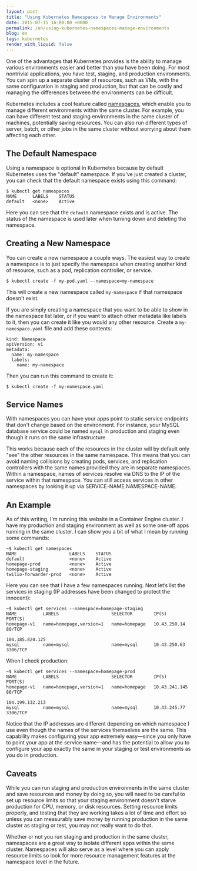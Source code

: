 ```yaml
---
layout: post
title: "Using Kubernetes Namespaces to Manage Environments"
date: 2015-07-15 16:00:00 +0000
permalink: /en/using-kubernetes-namespaces-manage-environments
blog: en
tags: kubernetes
render_with_liquid: false
---
```


One of the advantages that Kubernetes provides is the ability to manage various environments easier and better than you have been doing. For most nontrivial applications, you have test, staging, and production environments. You can spin up a separate cluster of resources, such as VMs, with the same configuration in staging and production, but that can be costly and managing the differences between the environments can be difficult.

Kubernetes includes a cool feature called [namespaces](https://github.com/GoogleCloudPlatform/kubernetes/blob/master/docs/design/namespaces.md), which enable you to manage different environments within the same cluster. For example, you can have different test and staging environments in the same cluster of machines, potentially saving resources. You can also run different types of server, batch, or other jobs in the same cluster without worrying about them affecting each other.

## The Default Namespace

Using a namespace is optional in Kubernetes because by default Kubernetes uses the "default" namespace. If you've just created a cluster, you can check that the default namespace exists using this command:

    $ kubectl get namespaces
    NAME      LABELS    STATUS
    default   <none>    Active

Here you can see that the `default` namespace exists and is active. The status of the namespace is used later when turning down and deleting the namespace.

## Creating a New Namespace

You can create a new namespace a couple ways. The easiest way to create a namespace is to just specify the namespace when creating another kind of resource, such as a pod, replication controller, or service.

    $ kubectl create -f my-pod.yaml --namespace=my-namespace

This will create a new namespace called `my-namespace` if that namespace doesn't exist.

If you are simply creating a namespace that you want to be able to show in the namespace list later, or if you want to attach other metadata like labels to it, then you can create it like you would any other resource. Create a `my-namespace.yaml` file and add these contents:

```
kind: Namespace
apiVersion: v1
metadata:
  name: my-namespace
  labels:
    name: my-namespace
```

Then you can run this command to create it:

    $ kubectl create -f my-namespace.yaml

## Service Names

With namespaces you can have your apps point to static service endpoints that don't change based on the environment. For instance, your MySQL database service could be named `mysql` in production and staging even though it runs on the same infrastructure.

This works because each of the resources in the cluster will by default only "see" the other resources in the same namespace. This means that you can avoid naming collisions by creating pods, services, and replication controllers with the same names provided they are in separate namespaces. Within a namespace, names of services resolve via DNS to the IP of the service within that namespace. You can still access services in other namespaces by looking it up via SERVICE-NAME.NAMESPACE-NAME.

## An Example

As of this writing, I'm running this website in a Container Engine cluster. I have my production and staging environment as well as some one-off apps running in the same cluster. I can show you a bit of what I mean by running some commands:

    ~$ kubectl get namespaces
    NAME                    LABELS    STATUS
    default                 <none>    Active
    homepage-prod           <none>    Active
    homepage-staging        <none>    Active
    twilio-forwarder-prod   <none>    Active

Here you can see that I have a few namespaces running. Next let’s list the services in staging (IP addresses have been changed to protect the innocent):

    ~$ kubectl get services --namespace=homepage-staging
    NAME          LABELS                    SELECTOR        IP(S)             PORT(S)
    homepage-v1   name=homepage,version=1   name=homepage   10.43.250.14      80/TCP
                                                            104.185.824.125
    mysql         name=mysql                name=mysql      10.43.250.63      3306/TCP

When I check production:

    ~$ kubectl get services --namespace=homepage-prod
    NAME          LABELS                    SELECTOR        IP(S)             PORT(S)
    homepage-v1   name=homepage,version=1   name=homepage   10.43.241.145     80/TCP
                                                            104.199.132.213
    mysql         name=mysql                name=mysql      10.43.245.77      3306/TCP

Notice that the IP addresses are different depending on which namespace I use even though the names of the services themselves are the same. This capability makes configuring your app extremely easy—since you only have to point your app at the service name—and has the potential to allow you to configure your app exactly the same in your staging or test environments as you do in production.

## Caveats

While you can run staging and production environments in the same cluster and save resources and money by doing so, you will need to be careful to set up resource limits so that your staging environment doesn't starve production for CPU, memory, or disk resources. Setting resource limits properly, and testing that they are working takes a lot of time and effort so unless you can measurably save money by running production in the same cluster as staging or test, you may not really want to do that.

Whether or not you run staging and production in the same cluster, namespaces are a great way to isolate different apps within the same cluster. Namespaces will also serve as a level where you can apply resource limits so look for more resource management features at the namespace level in the future.
